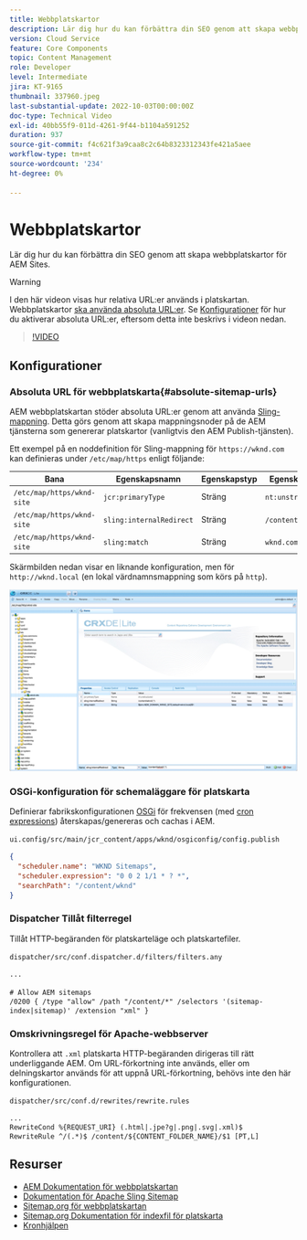 ```yaml
---
title: Webbplatskartor
description: Lär dig hur du kan förbättra din SEO genom att skapa webbplatskartor för AEM Sites.
version: Cloud Service
feature: Core Components
topic: Content Management
role: Developer
level: Intermediate
jira: KT-9165
thumbnail: 337960.jpeg
last-substantial-update: 2022-10-03T00:00:00Z
doc-type: Technical Video
exl-id: 40bb55f9-011d-4261-9f44-b1104a591252
duration: 937
source-git-commit: f4c621f3a9caa8c2c64b8323312343fe421a5aee
workflow-type: tm+mt
source-wordcount: '234'
ht-degree: 0%

---
```


# Webbplatskartor

Lär dig hur du kan förbättra din SEO genom att skapa webbplatskartor för AEM Sites.

>[!WARNING]
>
>I den här videon visas hur relativa URL:er används i platskartan. Webbplatskartor [ska använda absoluta URL:er](https://sitemaps.org/protocol.html). Se [Konfigurationer](#absolute-sitemap-urls) för hur du aktiverar absoluta URL:er, eftersom detta inte beskrivs i videon nedan.

>[!VIDEO](https://video.tv.adobe.com/v/337960?quality=12&learn=on)

## Konfigurationer

### Absoluta URL för webbplatskarta{#absolute-sitemap-urls}

AEM webbplatskartan stöder absoluta URL:er genom att använda [Sling-mappning](https://sling.apache.org/documentation/the-sling-engine/mappings-for-resource-resolution.html). Detta görs genom att skapa mappningsnoder på de AEM tjänsterna som genererar platskartor (vanligtvis den AEM Publish-tjänsten).

Ett exempel på en noddefinition för Sling-mappning för `https://wknd.com` kan definieras under `/etc/map/https` enligt följande:

| Bana | Egenskapsnamn | Egenskapstyp | Egenskapsvärde |
|------|----------|---------------|-------|
| `/etc/map/https/wknd-site` | `jcr:primaryType` | Sträng | `nt:unstructured` |
| `/etc/map/https/wknd-site` | `sling:internalRedirect` | Sträng | `/content/wknd/(.*)` |
| `/etc/map/https/wknd-site` | `sling:match` | Sträng | `wknd.com/$1` |

Skärmbilden nedan visar en liknande konfiguration, men för `http://wknd.local` (en lokal värdnamnsmappning som körs på `http`).

![Konfiguration av absolut URL för webbplatskarta](../assets/sitemaps/sitemaps-absolute-urls.jpg)


### OSGi-konfiguration för schemaläggare för platskarta

Definierar fabrikskonfigurationen [OSGi](http://localhost:4502/system/console/configMgr/org.apache.sling.sitemap.impl.SitemapScheduler) för frekvensen (med [cron expressions](https://cron.help/)) återskapas/genereras och cachas i AEM.

`ui.config/src/main/jcr_content/apps/wknd/osgiconfig/config.publish`

```json
{
  "scheduler.name": "WKND Sitemaps",
  "scheduler.expression": "0 0 2 1/1 * ? *",
  "searchPath": "/content/wknd"
}
```

### Dispatcher Tillåt filterregel

Tillåt HTTP-begäranden för platskarteläge och platskartefiler.

`dispatcher/src/conf.dispatcher.d/filters/filters.any`

```
...

# Allow AEM sitemaps
/0200 { /type "allow" /path "/content/*" /selectors '(sitemap-index|sitemap)' /extension "xml" }
```

### Omskrivningsregel för Apache-webbserver

Kontrollera att `.xml` platskarta HTTP-begäranden dirigeras till rätt underliggande AEM. Om URL-förkortning inte används, eller om delningskartor används för att uppnå URL-förkortning, behövs inte den här konfigurationen.

`dispatcher/src/conf.d/rewrites/rewrite.rules`

```
...
RewriteCond %{REQUEST_URI} (.html|.jpe?g|.png|.svg|.xml)$
RewriteRule ^/(.*)$ /content/${CONTENT_FOLDER_NAME}/$1 [PT,L]
```

## Resurser

+ [AEM Dokumentation för webbplatskartan](https://experienceleague.adobe.com/docs/experience-manager-cloud-service/content/overview/seo-and-url-management.html?lang=en)
+ [Dokumentation för Apache Sling Sitemap](https://github.com/apache/sling-org-apache-sling-sitemap#readme)
+ [Sitemap.org för webbplatskartan](https://www.sitemaps.org/protocol.html)
+ [Sitemap.org Dokumentation för indexfil för platskarta](https://www.sitemaps.org/protocol.html#index)
+ [Kronhjälpen](https://cron.help/)